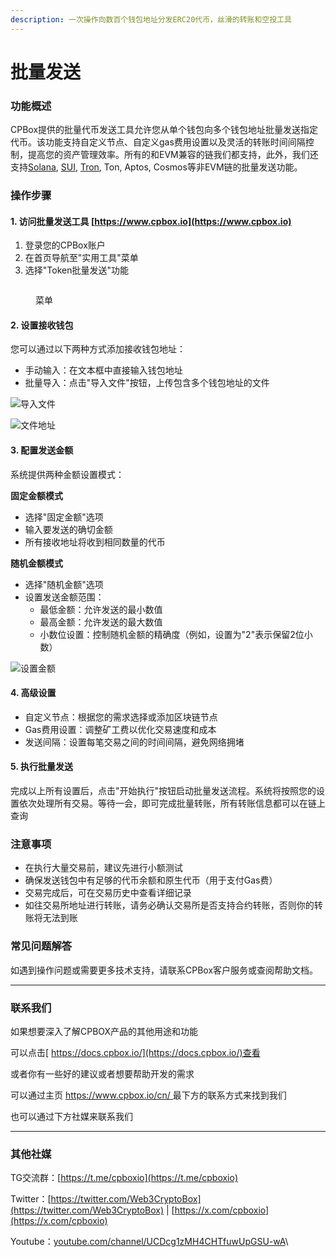 ```yaml
---
description: 一次操作向数百个钱包地址分发ERC20代币，丝滑的转账和空投工具
---
```


# 批量发送

### 功能概述

CPBox提供的批量代币发送工具允许您从单个钱包向多个钱包地址批量发送指定代币。该功能支持自定义节点、自定义gas费用设置以及灵活的转账时间间隔控制，提高您的资产管理效率。所有的和EVM兼容的链我们都支持，此外，我们还支持[Solana](https://www.cpbox.io/cn/solana/batch/send), [SUI](https://www.cpbox.io/cn/sui/batch-send-token), [Tron](https://www.cpbox.io/cn/tron/batch-send-token), Ton, Aptos, Cosmos等非EVM链的批量发送功能。

### 操作步骤

#### 1. 访问批量发送工具 [https://www.cpbox.io](https://www.cpbox.io)

1. 登录您的CPBox账户
2. 在首页导航至"实用工具"菜单
3. 选择"Token批量发送"功能

<figure><img src="https://www.cpbox.io/cpfiles/2024-05-22/d1fudbt9fbbqqkgkgf.png" alt=""><figcaption><p>菜单</p></figcaption></figure>

#### 2. 设置接收钱包

您可以通过以下两种方式添加接收钱包地址：

* 手动输入：在文本框中直接输入钱包地址
* 批量导入：点击"导入文件"按钮，上传包含多个钱包地址的文件

![导入文件](https://www.cpbox.io/cpfiles/2024-05-22/d1fue2rkeab6ta0w6n.png)

![文件地址](https://www.cpbox.io/cpfiles/2024-05-22/d1fuejd725ab6sy8wo.png)

#### 3. 配置发送金额

系统提供两种金额设置模式：

**固定金额模式**

* 选择"固定金额"选项
* 输入要发送的确切金额
* 所有接收地址将收到相同数量的代币

**随机金额模式**

* 选择"随机金额"选项
* 设置发送金额范围：
  * 最低金额：允许发送的最小数值
  * 最高金额：允许发送的最大数值
  * 小数位设置：控制随机金额的精确度（例如，设置为"2"表示保留2位小数）

![设置金额](https://www.cpbox.io/cpfiles/2024-05-22/d1fug4n90k9ziftl26.png)

#### 4. 高级设置

* 自定义节点：根据您的需求选择或添加区块链节点
* Gas费用设置：调整矿工费以优化交易速度和成本
* 发送间隔：设置每笔交易之间的时间间隔，避免网络拥堵

#### 5. 执行批量发送

完成以上所有设置后，点击"开始执行"按钮启动批量发送流程。系统将按照您的设置依次处理所有交易。等待一会，即可完成批量转账，所有转账信息都可以在链上查询

### 注意事项

* 在执行大量交易前，建议先进行小额测试
* 确保发送钱包中有足够的代币余额和原生代币（用于支付Gas费）
* 交易完成后，可在交易历史中查看详细记录
* 如往交易所地址进行转账，请务必确认交易所是否支持合约转账，否则你的转账将无法到账

### 常见问题解答

如遇到操作问题或需要更多技术支持，请联系CPBox客户服务或查阅帮助文档。

***

### 联系我们

如果想要深入了解CPBOX产品的其他用途和功能

可以点击[ https://docs.cpbox.io/](https://docs.cpbox.io/)查看

或者你有一些好的建议或者想要帮助开发的需求

可以通过主页 [https://www.cpbox.io/cn/ ](https://www.cpbox.io/cn/)最下方的联系方式来找到我们

也可以通过下方社媒来联系我们

***

### 其他社媒

TG交流群：[https://t.me/cpboxio](https://t.me/cpboxio)

Twitter：[https://twitter.com/Web3CryptoBox](https://twitter.com/Web3CryptoBox) | [https://x.com/cpboxio](https://x.com/cpboxio)

Youtube：[youtube.com/channel/UCDcg1zMH4CHTfuwUpGSU-wA](../solana-gong-ju/solana-yi-jian-fa-bi.md)\
